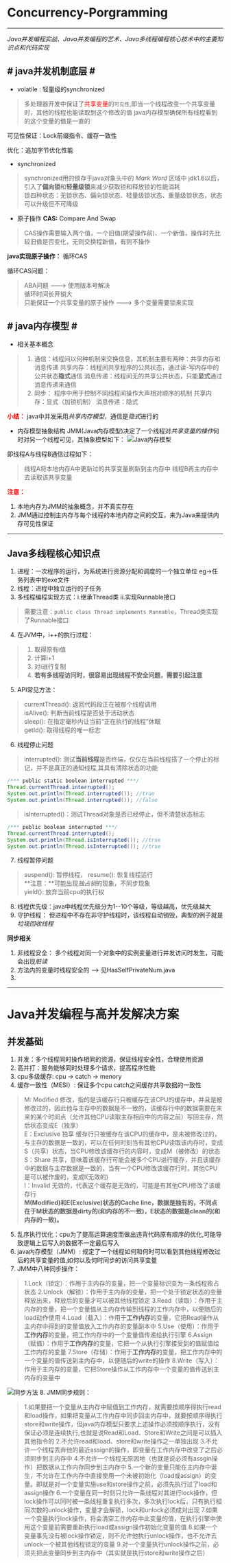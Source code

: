 # Concurrency-Porgramming #

---

*Java并发编程实战、Java并发编程的艺术、Java多线程编程核心技术中的主要知识点和代码实现*


## # java并发机制底层 # ##

+ volatile : 轻量级的synchronized

>多处理器开发中保证了<font color="red">共享变量</font>的`可见性`,即当一个线程改变一个共享变量时，其他的线程也能读取到这个修改的值
>java内存模型确保所有线程看到的这个变量的值是一直的

可见性保证：Lock前缀指令、缓存一致性

优化：追加字节优化性能

+ synchronized
>synchronized用的锁存于java对象头中的 *Mark Word* 区域中
>jdk1.6以后，引入了**偏向锁**和**轻量级锁**来减少获取锁和释放锁的性能消耗  
>锁四种状态：无锁状态、偏向锁状态、轻量级锁状态、重量级锁状态，状态可以升级但不可降级

+ 原子操作
**CAS:** Compare And Swap 
>CAS操作需要输入两个值，一个旧值(期望操作前)、一个新值，操作时先比较旧值是否变化，无则交换程新值，有则不操作

**java实现原子操作：** 循环CAS

循环CAS问题：
>ABA问题 ---> 使用版本号解决  
>循环时间长开销大  
>只能保证一个共享变量的原子操作  ---> 多个变量需要锁来实现  

## # java内存模型 # ##

+ 相关基本概念
>1. 通信：线程间以何种机制来交换信息，其机制主要有两种：共享内存和消息传递
>共享内存：线程间共享程序的公共状态，通过读-写内存中的公共状态**隐式**通信
>消息传递：线程间无的共享公共状态，只能**显式**通过消息传递来通信
>2. 同步： 程序中用于控制不同线程间操作大声相对顺序的机制
>共享内存：显式（加锁机制）
>消息传递：隐式

**<font color="red">小结：</font>** java中并发采用*共享内存模型*，通信是*隐式*进行的

+ 内存模型抽象结构
JMM(Java内存模型)决定了一个线程对*共享变量的操作*何时对另一个线程可见，其抽象模型如下：
![Java内存模型](https://github.com/RecYan/Concurrency-Porgramming/raw/master/img/ch3-1.jpg)  

即线程A与线程B通信过程如下：
>线程A将本地内存A中更新过的共享变量刷新到主内存中
>线程B再主内存中去读取该共享变量

**<font color="red">注意：</font>**
1. 本地内存为JMM的抽象概念，并不真实存在
2. JMM通过控制主内存与每个线程的本地内存之间的交互，来为Java来提供内存可见性保证
---

## **Java多线程核心知识点** ##
1. 进程：一次程序的运行，为系统进行资源分配和调度的一个独立单位 eg->任务列表中的exe文件  
2. 线程：进程中独立运行的子任务  
3. 多线程编程实现方式：i.继承Thread类 ii.实现Runnable接口  
> 需要注意：`public class Thread implements Runnable`，Thread类实现了Runnable接口  
4. 在JVM中，i++的执行过程：  
>1. 取得原有i值  
>2. 计算i+1  
>3. 对i进行复制  
>4. **若有多线程访问时，很容易出现线程不安全问题，需要引起注意**  
5. API常见方法：  
>currentThread(): 返回代码段正在被那个线程调用  
>isAlive(): 判断当前线程是否处于活动状态  
>sleep(): 在指定毫秒内让当前“正在执行的线程”休眠  
>getId(): 取得线程的唯一标志  
6. 线程停止问题  
> interrupted(): 测试**当前线程**是否终端，仅仅在当前线程搭了一个停止的标记，并不是真正的通知线程,其具有清除状态的功能  
``` java
/*** public static boolean interrupted ***/  
Thread.currentThread.interrupted();  
System.out.println(Thread.interrupted()); //true  
System.out.println(Thread.interrupted()); //false  
```
> isInterrupted()：测试Thread对象是否已经停止，但不清楚状态标志
``` java
/*** public boolean interrupted ***/  
Thread.currentThread.interrupted();  
System.out.println(Thread.isInterrupted()); //true  
System.out.println(Thread.isInterrupted()); //true  
```
7. 线程暂停问题
>suspend(): 暂停线程， resume(): 恢复线程运行  
>**注意：**可能出现*独占锁*的现象，不同步现象  
>yield(): 放弃当前cpu的执行权  
8. 线程优先级：java中线程优先级分为1--10个等级，等级越高，优先级越大  
9. 守护线程： 但进程中不存在非守护线程时，该线程自动销毁，典型的例子就是 *垃圾回收线程*  

**同步相关**
1. 非线程安全： 多个线程对同一个对象中的实例变量进行并发访问时发生，可能会出现*脏读*
2. 方法内的变量时线程安全的 --> 见HasSelfPrivateNum.java
3. 

---

# Java并发编程与高并发解决方案 #
## 并发基础 ##
1. 并发：多个线程同时操作相同的资源，保证线程安全性，合理使用资源
2. 高并打：服务能够同时处理多个请求，提高程序性能
3. cpu多级缓存: cpu -> catch -> menory
4. 缓存一致性（MESI）: 保证多个cpu catch之间缓存共享数据的一致性
> M: Modified 修改，指的是该缓存行只被缓存在该CPU的缓存中，并且是被修改过的，因此他与主存中的数据是不一致的，该缓存行中的数据需要在未来的某个时间点（允许其他CPU读取主存相应中的内容之前）写回主存，然后状态变成E（独享）  
>E：Exclusive 独享 缓存行只被缓存在该CPU的缓存中，是未被修改过的，与主存的数据是一致的，可以在任何时刻当有其他CPU读取该内存时，变成S（共享）状态，当CPU修改该缓存行的内容时，变成M（被修改）的状态  
>S：Share 共享，意味着该缓存行可能会被多个CPU进行缓存，并且该缓存中的数据与主存数据是一致的，当有一个CPU修改该缓存行时，其他CPU是可以被作废的，变成I(无效的)  
>I：Invalid 无效的，代表这个缓存是无效的，可能是有其他CPU修改了该缓存行  
>**M(Modified)和E(Exclusive)状态的Cache line，数据是独有的，不同点在于M状态的数据是dirty的(和内存的不一致)，E状态的数据是clean的(和内存的一致)。**
5. 乱序执行优化：cpu为了提高运算速度而做出违背代码原有顺序的优化,可能导致逻辑上后写入的数据不一定最后写入
6. java内存模型（JMM）: 规定了一个线程如何和何时可以看到其他线程修改过后的共享变量的值,如何以及何时同步的访问共享变量
7. JMM中八种同步操作：
>1.Lock（锁定）：作用于主内存的变量，把一个变量标识变为一条线程独占状态
>2.Unlock（解锁）：作用于主内存的变量，把一个处于锁定状态的变量释放出来，释放后的变量才可以被其他线程锁定
>3.Read（读取）：作用于主内存的变量，把一个变量值从主内存传输到线程的工作内存中，以便随后的load动作使用
>4.Load（载入）：作用于**工作内存**的变量，它把Read操作从主内存中得到的变量值放入工作内存的变量副本中
>5.Use（使用）：作用于**工作内存**的变量，把工作内存中的一个变量值传递给执行引擎
>6.Assign（赋值）：作用于**工作内存**的变量，它把一个从执行引擎接受到的值赋值给工作内存的变量
>7.Store（存储）：作用于**工作内存**的变量，把工作内存中的一个变量的值传送到主内存中，以便随后的write的操作
>8.Write（写入）：作用于主内存的变量，它把Store操作从工作内存中一个变量的值传送到主内存的变量中

![同步方法](https://i.imgur.com/cXLguBk.jpg)
8. JMM同步规则：
>1.如果要把一个变量从主内存中赋值到工作内存，就需要按顺序得执行read和load操作，如果把变量从工作内存中同步回主内存中，就要按顺序得执行store和write操作，但java内存模型只要求上述操作必须按顺序执行，没有保证必须是连续执行,也就是说Read和Load、Store和Write之间是可以插入其他指令的
2.不允许read和load、store和write操作之一单独出现
3.不允许一个线程丢弃他的最近assign的操作，即变量在工作内存中改变了之后必须同步到主内存中
4.不允许一个线程无原因地（也就是说必须有assgin操作）把数据从工作内存同步到主内存中
5.一个新的变量只能在主内存中诞生，不允许在工作内存中直接使用一个未被初始化（load或assign）的变量。即就是对一个变量实施use和store操作之前，必须先执行过了load和assign操作
6.一个变量在同一时刻只允许一条线程对其进行lock操作，但lock操作可以同时被一条线程重复执行多次，多次执行lock后，只有执行相同次数的unlock操作，变量才会解锁，lock和unlock必须成对出现
7.如果一个变量执行lock操作，将会清空工作内存中此变量的值，在执行引擎中使用这个变量前需要重新执行load或assign操作初始化变量的值
8.如果一个变量事先没有被lock操作锁定，则不允许他执行unlock操作，也不允许去unlock一个被其他线程锁定的变量
9.对一个变量执行unlock操作之前，必须先把此变量同步到主内存中（其实就是执行store和write操作之后）


